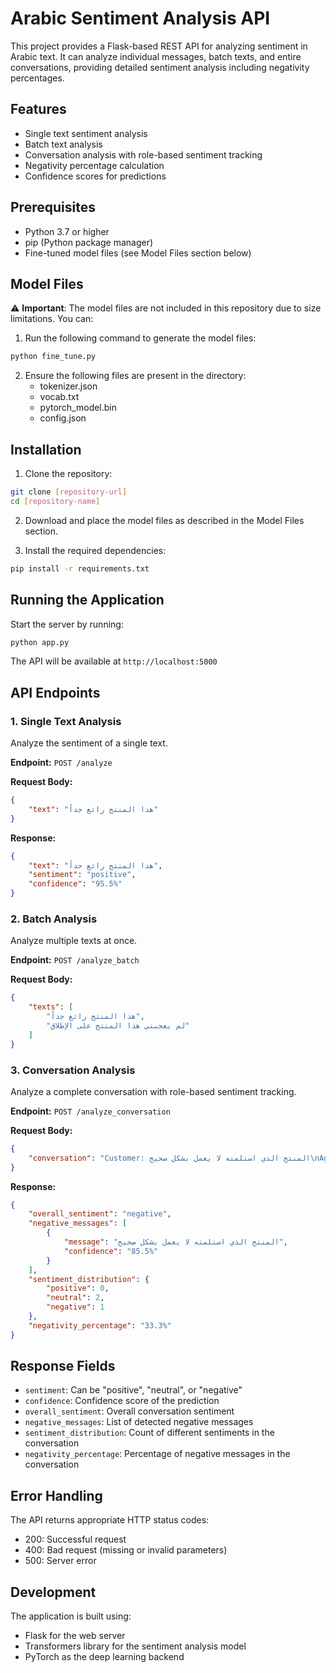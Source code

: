 # Arabic Sentiment Analysis API

This project provides a Flask-based REST API for analyzing sentiment in Arabic text. It can analyze individual messages, batch texts, and entire conversations, providing detailed sentiment analysis including negativity percentages.

## Features

- Single text sentiment analysis
- Batch text analysis
- Conversation analysis with role-based sentiment tracking
- Negativity percentage calculation
- Confidence scores for predictions

## Prerequisites

- Python 3.7 or higher
- pip (Python package manager)
- Fine-tuned model files (see Model Files section below)

## Model Files

⚠️ **Important**: The model files are not included in this repository due to size limitations. You can:

1. Run the following command to generate the model files:
```bash
python fine_tune.py
```
2. Ensure the following files are present in the directory:
   - tokenizer.json
   - vocab.txt
   - pytorch_model.bin
   - config.json

## Installation

1. Clone the repository:
```bash
git clone [repository-url]
cd [repository-name]
```

2. Download and place the model files as described in the Model Files section.

3. Install the required dependencies:
```bash
pip install -r requirements.txt
```

## Running the Application

Start the server by running:
```bash
python app.py
```

The API will be available at `http://localhost:5000`

## API Endpoints

### 1. Single Text Analysis
Analyze the sentiment of a single text.

**Endpoint:** `POST /analyze`

**Request Body:**
```json
{
    "text": "هذا المنتج رائع جداً"
}
```

**Response:**
```json
{
    "text": "هذا المنتج رائع جداً",
    "sentiment": "positive",
    "confidence": "95.5%"
}
```

### 2. Batch Analysis
Analyze multiple texts at once.

**Endpoint:** `POST /analyze_batch`

**Request Body:**
```json
{
    "texts": [
        "هذا المنتج رائع جداً",
        "لم يعجبني هذا المنتج على الإطلاق"
    ]
}
```

### 3. Conversation Analysis
Analyze a complete conversation with role-based sentiment tracking.

**Endpoint:** `POST /analyze_conversation`

**Request Body:**
```json
{
    "conversation": "Customer: المنتج الذي استلمته لا يعمل بشكل صحيح\nAgent: عذراً جداً على هذه التجربة\nCustomer: حسناً، شكراً لك"
}
```

**Response:**
```json
{
    "overall_sentiment": "negative",
    "negative_messages": [
        {
            "message": "المنتج الذي استلمته لا يعمل بشكل صحيح",
            "confidence": "85.5%"
        }
    ],
    "sentiment_distribution": {
        "positive": 0,
        "neutral": 2,
        "negative": 1
    },
    "negativity_percentage": "33.3%"
}
```

## Response Fields

- `sentiment`: Can be "positive", "neutral", or "negative"
- `confidence`: Confidence score of the prediction
- `overall_sentiment`: Overall conversation sentiment
- `negative_messages`: List of detected negative messages
- `sentiment_distribution`: Count of different sentiments in the conversation
- `negativity_percentage`: Percentage of negative messages in the conversation

## Error Handling

The API returns appropriate HTTP status codes:
- 200: Successful request
- 400: Bad request (missing or invalid parameters)
- 500: Server error

## Development

The application is built using:
- Flask for the web server
- Transformers library for the sentiment analysis model
- PyTorch as the deep learning backend

